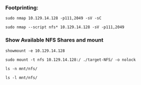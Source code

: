 ### Footprinting:

`sudo nmap 10.129.14.128 -p111,2049 -sV -sC`

`sudo nmap --script nfs* 10.129.14.128 -sV -p111,2049`

### Show Available NFS Shares and mount

`showmount -e 10.129.14.128`

`sudo mount -t nfs 10.129.14.128:/ ./target-NFS/ -o nolock`

`ls -n mnt/nfs/`

`ls -l mnt/nfs/`